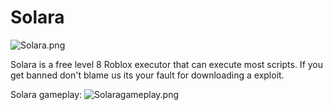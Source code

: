 # Solara
![Solara.png](https://solaraexecutor.com/wp-content/uploads/2024/05/logo.png)

Solara is a free level 8 Roblox executor that can execute most scripts. If you get banned don't blame us its your fault for downloading a exploit.

Solara gameplay:
![Solaragameplay.png](https://repository-images.githubusercontent.com/867630948/0ae49faa-ad11-4d31-a0e8-cee85b4cd1b2
)
